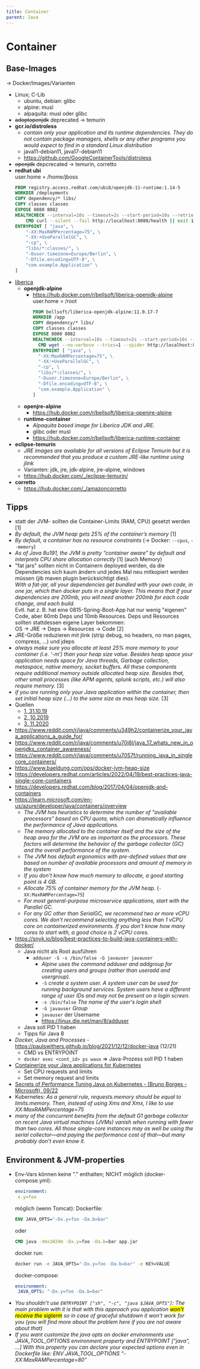```yaml
---
title: Container
parent: Java
---
```


# Container

## Base-Images
-> Docker/Images/Varianten
- Linux; C-Lib
    - ubuntu, debian: glibc
    - alpine: musl
    - alpaquita: musl oder glibc
- ~~adoptopenjdk~~ deprecated -> temurin
- **gcr.io/distroless**
    - *contain only your application and its runtime dependencies. They do not contain package managers, shells or any other programs you would expect to find in a standard Linux distribution*
    - java11-debian11, java17-debian11
    - <https://github.com/GoogleContainerTools/distroless>
- ~~openjdk~~ depcrecated -> temurin, corretto
- **redhat ubi**
  <br/>user.home = /home/jboss
  ```Dockerfile
  FROM registry.access.redhat.com/ubi8/openjdk-11-runtime:1.14-5
  WORKDIR /deployments
  COPY dependency/* libs/
  COPY classes classes
  EXPOSE 8080 8082
  HEALTHCHECK --interval=10s --timeout=2s --start-period=10s --retries=2 \
      CMD curl --silent --fail http://localhost:8080/health || exit 1
  ENTRYPOINT [ "java", \
      "-XX:MaxRAMPercentage=75", \
      "-XX:+UseParallelGC", \
      "-cp", \
      "libs/*:classes/", \
      "-Duser.timezone=Europe/Berlin", \
      "-Dfile.encoding=UTF-8", \
      "com.example.Application" \
  ]
  ```
- <u>liberica</u>
    - **openjdk-alpine**
      - <https://hub.docker.com/r/bellsoft/liberica-openjdk-alpine>
        <br/>user.home = /root
        ```Dockerfile
        FROM bellsoft/liberica-openjdk-alpine:11.0.17-7
        WORKDIR /app
        COPY dependency/* libs/
        COPY classes classes
        EXPOSE 8080 8082
        HEALTHCHECK --interval=10s --timeout=2s --start-period=10s --retries=2 \
          CMD wget --no-verbose --tries=1 --spider http://localhost:8080/health || exit 1
        ENTRYPOINT [ "java", \
          "-XX:MaxRAMPercentage=75", \
          "-XX:+UseParallelGC", \
          "-cp", \
          "libs/*:classes/", \
          "-Duser.timezone=Europe/Berlin", \
          "-Dfile.encoding=UTF-8", \
          "com.example.Application" \
        ]
        ```
  - **openjre-alpine**
    - <https://hub.docker.com/r/bellsoft/liberica-openjre-alpine>
  - **runtime-container**
    - *Alpaquita based image for Liberica JDK and JRE.*
    - glibc oder musl
    - <https://hub.docker.com/r/bellsoft/liberica-runtime-container>
- **eclipse-temurin**
    - *JRE images are available for all versions of Eclipse Temurin but it is recommended that you produce a custom JRE-like runtime using jlink*
    - Varianten: jdk, jre, jdk-alpine, jre-alpine, windows
    - <https://hub.docker.com/_/eclipse-temurin/>
- **corretto**
    - <https://hub.docker.com/_/amazoncorretto>


## Tipps
- statt der JVM- sollten die Container-Limits (RAM, CPU) gesetzt werden [1]
- *By default, the JVM heap gets 25% of the container’s memory* [1]
- *By default, a container has no resource constraints* (-> Docker: `--cpus`, `--memory`)
- *As of Java 8u191, the JVM is pretty “container aware” by default and interprets CPU share allocation correctly* [1] (auch Memory)
- "fat jars" sollten nicht in Containern deployed werden, da die Dependencies sich kaum ändern und jedes Mal neu mitkopiert werden müssen (jib maven plugin berücksichtigt dies).<br/> *With a fat-jar, all your dependencies get bundled with your own code, in one jar, which then docker puts in a single layer. This means that if your dependencies are 200mb, you will need another 200mb for each code change, and each build.*<br/> Evtl. hat z. B. hat eine 0815-Spring-Boot-App hat nur wenig "eigenen" Code, aber 60mb Deps und 10mb Resources. Deps und Resources sollten stattdessen eigene Layer bekommen:<br/>
  OS -> JRE -> Deps -> Resources -> Code [2]
- JRE-Größe reduzieren mit jlink (strip debug, no headers, no man pages, compress, ...) und jdeps
- *always make sure you allocate at least 25% more memory to your container (i.e. ‘-m’) than your heap size value. Besides heap space your application needs space for Java threads, Garbage collection, metaspace, native memory, socket buffers. All these components require additional memory outside allocated heap size. Besides that, other small processes (like APM agents, splunk scripts, etc.) will also require memory.* [3]
- *if you are running only your Java application within the container, then set initial heap size (...) to the same size as max heap size.* [3]
- Quellen
  - [1, 31.10.19](https://www.ccampo.me/java/docker/containers/kubernetes/2019/10/31/java-in-a-container.html)
  - [2, 10.2019](https://www.reddit.com/r/java/comments/dhr2tn/dont_put_fat_jars_in_docker_images/)
  - [3, 11.2020](https://blog.gceasy.io/2020/11/05/best-practices-java-memory-arguments-for-containers/)
- <https://www.reddit.com/r/java/comments/u349h2/containerize_your_java_applications_a_guide_for/>
- <https://www.reddit.com/r/java/comments/u70j8l/java_17_whats_new_in_openjdks_container_awareness/>
- <https://www.reddit.com/r/java/comments/u7057f/running_java_in_singlecore_containers/>
- <https://www.baeldung.com/ops/docker-jvm-heap-size>
- <https://developers.redhat.com/articles/2022/04/19/best-practices-java-single-core-containers>
- <https://developers.redhat.com/blog/2017/04/04/openjdk-and-containers>
- <https://learn.microsoft.com/en-us/azure/developer/java/containers/overview>
  - *The JVM has heuristics to determine the number of "available processors" based on CPU quota, which can dramatically influence the performance of Java applications.*
  - *The memory allocated to the container itself and the size of the heap area for the JVM are as important as the processors. These factors will determine the behavior of the garbage collector (GC) and the overall performance of the system.*
  - *The JVM has default ergonomics with pre-defined values that are based on number of available processors and amount of memory in the system*
  - *If you don't know how much memory to allocate, a good starting point is 4 GB.*
  - *Allocate 75% of container memory for the JVM heap.* (`-XX:MaxRAMPercentage=75`)
  - *For most general-purpose microservice applications, start with the Parallel GC.*
  - *For any GC other than SerialGC, we recommend two or more vCPU cores. We don't recommend selecting anything less than 1 vCPU core on containerized environments. If you don't know how many cores to start with, a good choice is 2 vCPU cores.*
- <https://snyk.io/blog/best-practices-to-build-java-containers-with-docker/>
  - Java nicht als Root ausführen
    - `adduser -S -s /bin/false -G javauser javauser`
      - *Alpine uses the command adduser and addgroup for creating users and groups (rather than useradd and usergroup).* 
      - `-S` *create a system user. A system user can be used for running background services. System users have a different range of user IDs and may not be present on a login screen.*
      - `-s /bin/false` *The name of the user's login shell*
      - `-G javauser` *Group*
      - `javauser` der Username
      - <https://linux.die.net/man/8/adduser> 
  - Java soll PID 1 haben
  - Tipps für Java 8 
- *Docker, Java and Processes* - <https://paulswithers.github.io/blog/2021/12/12/docker-java> (12/21)
  - CMD vs ENTRYPOINT
  - `docker exec <cont_id> ps waux` => Java-Prozess soll PID 1 haben
- [Containerize your Java applications for Kubernetes](https://learn.microsoft.com/en-us/azure/developer/java/containers/kubernetes)
  - Set CPU requests and limits
  - Set memory request and limits
- [Secrets of Performance Tuning Java on Kubernetes - (Bruno Borges - Microsoft), 09/22](https://vimeo.com/748031919)
- Kubernetes: *As a general rule, requests.memory should be equal to limits.memory. Then, instead of using Xms and Xmx, I like to use XX:MaxRAMPercentage=75*
- *many of the concurrent benefits from the default G1 garbage collector on recent Java virtual machines (JVMs) vanish when running with fewer than two cores. All those single-core instances may as well be using the serial collector—and paying the performance cost of that—but many probably don’t even know it.*
  

## Environment & JVM-properties
- Env-Vars können keine "." enthalten;
  NICHT möglich (docker-compose.yml):
  ```yml
  environment:
   x.y=foo
  ```
  möglich (wenn Tomcat):
  Dockerfile:
  ```Dockerfile
  ENV JAVA_OPTS="-Dx.y=foo -Da.b=bar"
  ```
  oder
  ```Dockerfile
  CMD java -Xmx1024m -Dx.y=foo -Da.b=bar app.jar
  ```
  docker run:
  ```sh
  docker run -e JAVA_OPTS="-Dx.y=foo -Da.b=bar" -e KEY=VALUE
  ```
  docker-compose:
  ```yml
  environment:
   JAVA_OPTS: "-Dx.y=foo -Da.b=bar"
  ```
- *You shouldn't use `ENTRYPOINT ["sh", "-c", "java $JAVA_OPTS"]`: The main problem with it is that with this approach you application <mark>won't receive the sigterm</mark> so in case of graceful shutdown it won't work for you (you will find more about the problem here if you are not aware about that)*
- *If you want customize the java opts on docker environments use JAVA_TOOL_OPTIONS environment property and ENTRYPOINT ["java", ...] With this property you can declare your expected options even in Dockerfile like: ENV JAVA_TOOL_OPTIONS "-XX:MaxRAMPercentage=80"*
